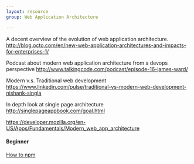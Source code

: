 ```yaml
---
layout: resource
group: Web Application Architecture

---
```

<!-- General resources go here -->

A decent overview of the evolution of web application architecture.
<http://blog.octo.com/en/new-web-application-architectures-and-impacts-for-enterprises-1/>

Podcast about modern web application architecture from a devops perspective
<http://www.talkingcode.com/podcast/episode-16-james-ward/>

Modern v.s. Traditional web development
<https://www.linkedin.com/pulse/traditional-vs-modern-web-development-nishank-singla>

In depth look at single page architecture
<http://singlepageappbook.com/goal.html>

<https://developer.mozilla.org/en-US/Apps/Fundamentals/Modern_web_app_architecture>

#### Beginner

[How to npm](https://github.com/workshopper/how-to-npm)

<!-- #### Intermediate -->

<!-- #### Advanced -->

<!-- #### Jedi -->
